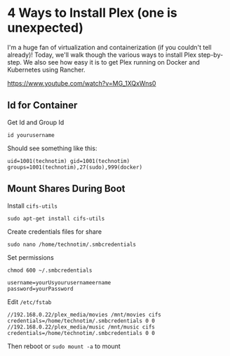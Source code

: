 # 4 Ways to Install Plex (one is unexpected)

I'm a huge fan of virtualization and containerization (if you couldn't tell already)!  Today, we'll walk though the various ways to install Plex step-by-step.  We also see how easy it is to get Plex running on Docker and Kubernetes using Rancher.

https://www.youtube.com/watch?v=MG_1XQxWns0


## Id for Container

Get Id and Group Id

`id yourusername`

Should see something like this:

`uid=1001(technotim) gid=1001(technotim) groups=1001(technotim),27(sudo),999(docker)`


## Mount Shares During Boot

Install `cifs-utils`

`sudo apt-get install cifs-utils`

Create credentials files for share

`sudo nano /home/technotim/.smbcredentials`


Set permissions

`chmod 600 ~/.smbcredentials`


```
username=yourUsyourusernameername  
password=yourPassword
```

Edit `/etc/fstab`

```
//192.168.0.22/plex_media/movies /mnt/movies cifs credentials=/home/technotim/.smbcredentials 0 0
//192.168.0.22/plex_media/music /mnt/music cifs credentials=/home/technotim/.smbcredentials 0 0
```
Then reboot or
`sudo mount -a` to mount
